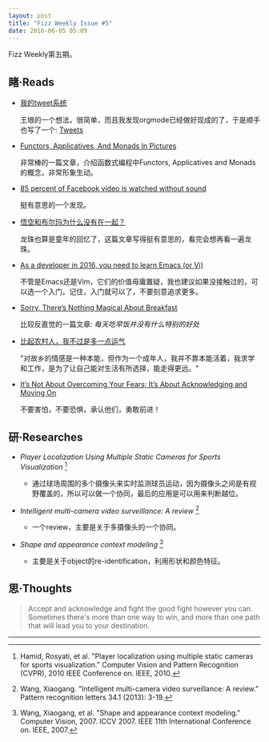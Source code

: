 ```yaml
---
layout: post
title: "Fizz Weekly Issue #5"
date: 2016-06-05 05:09
---
```


Fizz Weekly第五期。

## 睹·Reads

- [我的tweet系统](http://www.yinwang.org/tweet.html)

  王垠的一个想法，很简单，而且我发现orgmode已经做好现成的了，于是顺手也写了一个: [Tweets](http://jiaxi.sdf.org/p-tweets.html)

- [Functors, Applicatives, And Monads In Pictures](http://adit.io/posts/2013-04-17-functors,_applicatives,_and_monads_in_pictures.html)

  非常棒的一篇文章，介绍函数式编程中Functors, Applicatives and Monads的概念，非常形象生动。

- [85 percent of Facebook video is watched without sound](http://digiday.com/platforms/silent-world-facebook-video/)

  挺有意思的一个发现。

- [悟空和布尔玛为什么没有在一起？](http://bit.ly/22E8z2s)

  龙珠也算是童年的回忆了，这篇文章写得挺有意思的，看完会想再看一遍龙珠。

- [As a developer in 2016, you need to learn Emacs (or Vi)](http://le-gall.bzh/developer-tips/2016/05/21/you-need-to-learn-emacs/)

  不管是Emacs还是Vim，它们的价值毋庸置疑，我也建议如果没接触过的，可以选一个入门。记住，入门就可以了，不要刻意追求更多。

- [Sorry, There’s Nothing Magical About Breakfast](http://www.nytimes.com/2016/05/24/upshot/sorry-theres-nothing-magical-about-breakfast.html)

  比较反直觉的一篇文章: *每天吃早饭并没有什么特别的好处*

- [比起农村人，我不过是多一点运气](http://dajia.qq.com/original/category/ljr20160218.html)

  "对故乡的情感是一种本能，但作为一个成年人，我并不靠本能活着，我求学和工作，是为了让自己能对生活有所选择，能走得更远。"

- [It’s Not About Overcoming Your Fears; It’s About Acknowledging and Moving On](http://chrisguillebeau.com/acknowledging-and-moving-on/)

  不要害怕，不要恐惧，承认他们，勇敢前进！

## 研·Researches

- *Player Localization Using Multiple Static Cameras for Sports Visualization* [^1]
  - 通过球场周围的多个摄像头来实时监测球员运动，因为摄像头之间是有视野覆盖的，所以可以做一个协同，最后的应用是可以用来判断越位。

- *Intelligent multi-camera video surveillance: A review* [^2]
  - 一个review，主要是关于多摄像头的一个协同。 

- *Shape and appearance context modeling* [^3]
  - 主要是关于object的re-identification，利用形状和颜色特征。

## 思·Thoughts

> Accept and acknowledge and fight the good fight however you can. Sometimes there's more than one way to win, and more than one path that will lead you to your destination.

-----

[^1]: Hamid, Rosyati, et al. "Player localization using multiple static cameras for sports visualization." Computer Vision and Pattern Recognition (CVPR), 2010 IEEE Conference on. IEEE, 2010.
[^2]: Wang, Xiaogang. "Intelligent multi-camera video surveillance: A review." Pattern recognition letters 34.1 (2013): 3-19.
[^3]: Wang, Xiaogang, et al. "Shape and appearance context modeling." Computer Vision, 2007. ICCV 2007. IEEE 11th International Conference on. IEEE, 2007.
